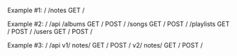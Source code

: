 Example #1:
/
/notes
  GET /

Example #2:
/
/api
  /albums
    GET /
    POST /
  /songs
    GET /
    POST /
  /playlists
    GET /
    POST /
  /users
    GET /
    POST /

Example #3:
/
/api
  v1/
    notes/
      GET /
      POST /
  v2/
    notes/
      GET /
      POST /